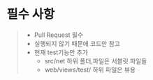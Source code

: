 # 필수 사항
> - Pull Request 필수
> - 실행되지 않기 때문에 코드만 참고
> - 현재 test기능만 추가
>   - src/net 하위 폴더,파일은 서블릿 파일들
>   - web/views/test/ 하위 파일은 뷰용
